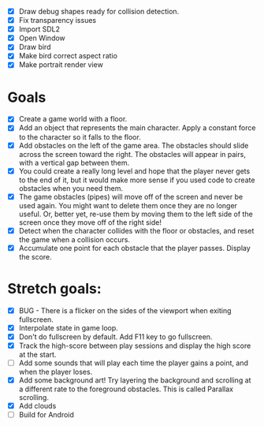 - [x] Draw debug shapes ready for collision detection.
- [x] Fix transparency issues
- [x] Import SDL2
- [x] Open Window
- [x] Draw bird
- [x] Make bird correct aspect ratio
- [x] Make portrait render view

# Goals 

- [x] Create a game world with a floor.
- [x] Add an object that represents the main character. Apply a constant force to the character so it falls to the floor.
- [x] Add obstacles on the left of the game area. The obstacles should slide across the screen toward the right. The obstacles will appear in pairs, with a vertical gap between them.
- [x] You could create a really long level and hope that the player never gets to the end of it, but it would make more sense if you used code to create obstacles when you need them.
- [x] The game obstacles (pipes) will move off of the screen and never be used again. You might want to delete them once they are no longer useful. Or, better yet, re-use them by moving them to the left side of the screen once they move off of the right side!
- [x] Detect when the character collides with the floor or obstacles, and reset the game when a collision occurs.
- [x] Accumulate one point for each obstacle that the player passes. Display the score.

# Stretch goals:

- [x] BUG - There is a flicker on the sides of the viewport when exiting fullscreen.
- [x] Interpolate state in game loop.
- [x] Don't do fullscreen by default. Add F11 key to go fullscreen.
- [x] Track the high-score between play sessions and display the high score at the start.
- [ ] Add some sounds that will play each time the player gains a point, and when the player loses.
- [x] Add some background art! Try layering the background and scrolling at a different rate to the foreground obstacles. This is called Parallax scrolling.
- [x] Add clouds 
- [ ] Build for Android